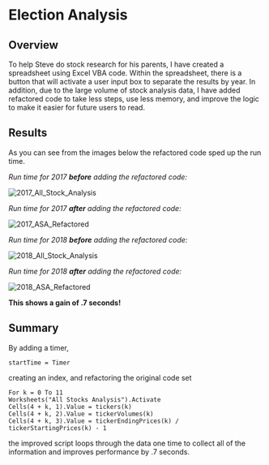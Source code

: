# Election Analysis 

## Overview
To help Steve do stock research for his parents, I have created a spreadsheet using Excel VBA code.  Within the spreadsheet, there is a button that will activate a user input box to separate the results by year.  In addition, due to the large volume of stock analysis data, I have added refactored code to take less steps, use less memory, and improve the logic to make it easier for future users to read.

## Results
As you can see from the images below the refactored code sped up the run time.

*Run time for 2017 ***before*** adding the refactored code:*

![2017_All_Stock_Analysis](https://user-images.githubusercontent.com/90974647/136658296-63c3e1c3-3b52-4087-a078-27fb4a1c5626.png)




*Run time for 2017 ***after*** adding the refactored code:*

![2017_ASA_Refactored](https://user-images.githubusercontent.com/90974647/136658393-3e78601b-e529-4e57-a38f-69bed0ca3034.png)




*Run time for 2018 ***before*** adding the refactored code:*

![2018_All_Stock_Analysis](https://user-images.githubusercontent.com/90974647/136658696-67950ca6-7935-4b2a-a0b8-ce3532e98a52.png)




*Run time for 2018 ***after*** adding the refactored code:*

![2018_ASA_Refactored](https://user-images.githubusercontent.com/90974647/136658699-282f559c-24cc-4533-ae55-16f9db530bdb.png)


**This shows a gain of .7 seconds!**

## Summary
By adding a timer, 
```
startTime = Timer
```
creating an index, and refactoring the original code set
```
For k = 0 To 11
Worksheets("All Stocks Analysis").Activate
Cells(4 + k, 1).Value = tickers(k)
Cells(4 + k, 2).Value = tickerVolumes(k)
Cells(4 + k, 3).Value = tickerEndingPrices(k) / tickerStartingPrices(k) - 1
```
the improved script loops through the data one time to collect all of the information and improves performance by .7 seconds.
